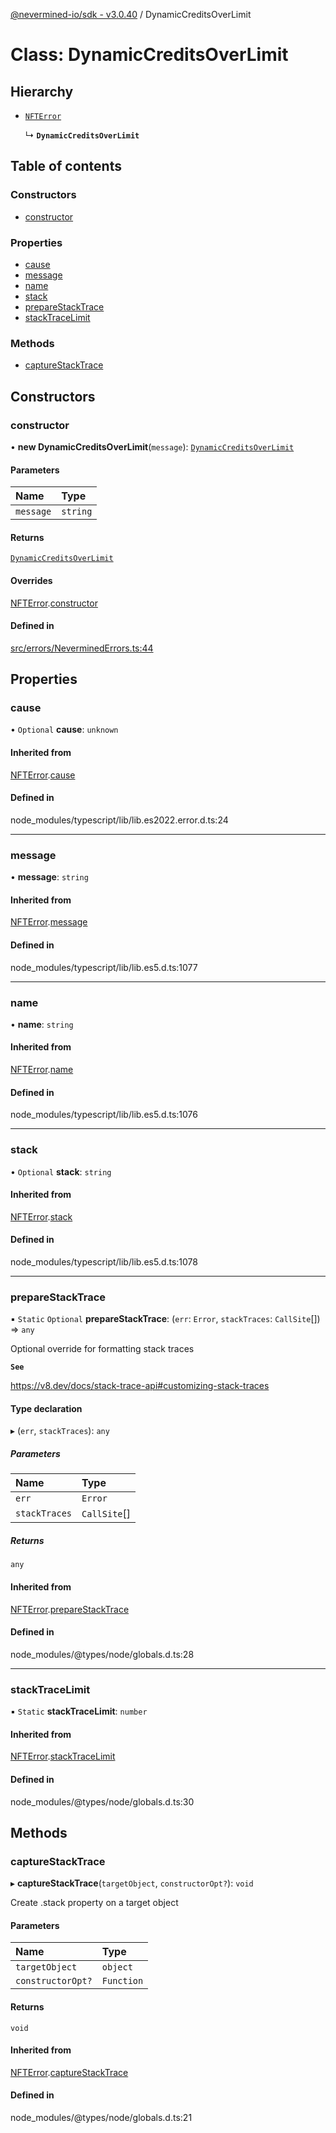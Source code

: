 [@nevermined-io/sdk - v3.0.40](../code-reference.md) / DynamicCreditsOverLimit

# Class: DynamicCreditsOverLimit

## Hierarchy

- [`NFTError`](NFTError.md)

  ↳ **`DynamicCreditsOverLimit`**

## Table of contents

### Constructors

- [constructor](DynamicCreditsOverLimit.md#constructor)

### Properties

- [cause](DynamicCreditsOverLimit.md#cause)
- [message](DynamicCreditsOverLimit.md#message)
- [name](DynamicCreditsOverLimit.md#name)
- [stack](DynamicCreditsOverLimit.md#stack)
- [prepareStackTrace](DynamicCreditsOverLimit.md#preparestacktrace)
- [stackTraceLimit](DynamicCreditsOverLimit.md#stacktracelimit)

### Methods

- [captureStackTrace](DynamicCreditsOverLimit.md#capturestacktrace)

## Constructors

### constructor

• **new DynamicCreditsOverLimit**(`message`): [`DynamicCreditsOverLimit`](DynamicCreditsOverLimit.md)

#### Parameters

| Name      | Type     |
| :-------- | :------- |
| `message` | `string` |

#### Returns

[`DynamicCreditsOverLimit`](DynamicCreditsOverLimit.md)

#### Overrides

[NFTError](NFTError.md).[constructor](NFTError.md#constructor)

#### Defined in

[src/errors/NeverminedErrors.ts:44](https://github.com/nevermined-io/sdk-js/blob/6b091f939fe86d73745b456817747b1f06834a7b/src/errors/NeverminedErrors.ts#L44)

## Properties

### cause

• `Optional` **cause**: `unknown`

#### Inherited from

[NFTError](NFTError.md).[cause](NFTError.md#cause)

#### Defined in

node_modules/typescript/lib/lib.es2022.error.d.ts:24

---

### message

• **message**: `string`

#### Inherited from

[NFTError](NFTError.md).[message](NFTError.md#message)

#### Defined in

node_modules/typescript/lib/lib.es5.d.ts:1077

---

### name

• **name**: `string`

#### Inherited from

[NFTError](NFTError.md).[name](NFTError.md#name)

#### Defined in

node_modules/typescript/lib/lib.es5.d.ts:1076

---

### stack

• `Optional` **stack**: `string`

#### Inherited from

[NFTError](NFTError.md).[stack](NFTError.md#stack)

#### Defined in

node_modules/typescript/lib/lib.es5.d.ts:1078

---

### prepareStackTrace

▪ `Static` `Optional` **prepareStackTrace**: (`err`: `Error`, `stackTraces`: `CallSite`[]) => `any`

Optional override for formatting stack traces

**`See`**

https://v8.dev/docs/stack-trace-api#customizing-stack-traces

#### Type declaration

▸ (`err`, `stackTraces`): `any`

##### Parameters

| Name          | Type         |
| :------------ | :----------- |
| `err`         | `Error`      |
| `stackTraces` | `CallSite`[] |

##### Returns

`any`

#### Inherited from

[NFTError](NFTError.md).[prepareStackTrace](NFTError.md#preparestacktrace)

#### Defined in

node_modules/@types/node/globals.d.ts:28

---

### stackTraceLimit

▪ `Static` **stackTraceLimit**: `number`

#### Inherited from

[NFTError](NFTError.md).[stackTraceLimit](NFTError.md#stacktracelimit)

#### Defined in

node_modules/@types/node/globals.d.ts:30

## Methods

### captureStackTrace

▸ **captureStackTrace**(`targetObject`, `constructorOpt?`): `void`

Create .stack property on a target object

#### Parameters

| Name              | Type       |
| :---------------- | :--------- |
| `targetObject`    | `object`   |
| `constructorOpt?` | `Function` |

#### Returns

`void`

#### Inherited from

[NFTError](NFTError.md).[captureStackTrace](NFTError.md#capturestacktrace)

#### Defined in

node_modules/@types/node/globals.d.ts:21
